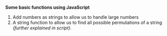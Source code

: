 __Some basic functions using JavaScript__

1. Add numbers as strings to allow us to handle large numbers
1. A string function to allow us to find all possible permutations of a string _(further explained in script)_.